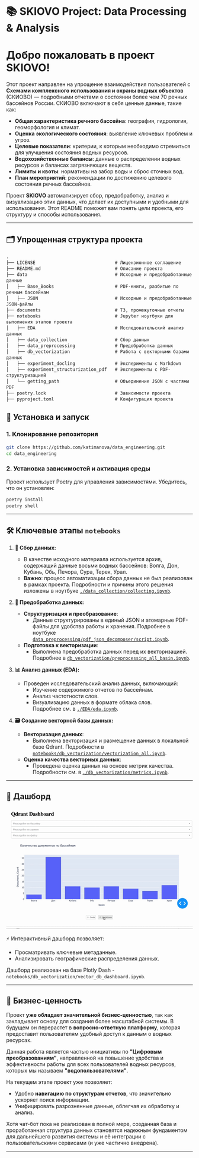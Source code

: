 # 📚 SKIOVO Project: Data Processing & Analysis

# Добро пожаловать в проект **SKIOVO**!

Этот проект направлен на упрощение взаимодействия пользователей с **Схемами комплексного использования и охраны водных объектов** (СКИОВО) — подробными отчетами о состоянии более чем 70 речных бассейнов России. СКИОВО включают в себя ценные данные, такие как:

- **Общая характеристика речного бассейна**: география, гидрология, геоморфология и климат.
- **Оценка экологического состояния**: выявление ключевых проблем и угроз.
- **Целевые показатели**: критерии, к которым необходимо стремиться для улучшения состояния водных ресурсов.
- **Водохозяйственные балансы**: данные о распределении водных ресурсов и балансах загрязняющих веществ.
- **Лимиты и квоты**: нормативы на забор воды и сброс сточных вод.
- **План мероприятий**: рекомендации по достижению целевого состояния речных бассейнов.

Проект **SKIOVO** автоматизирует сбор, предобработку, анализ и визуализацию этих данных, что делает их доступными и удобными для использования. Этот README поможет вам понять цели проекта, его структуру и способы использования.

---

## 🗂 **Упрощенная структура проекта**

```plaintext
.
├── LICENSE                              # Лицензионное соглашение
├── README.md                            # Описание проекта
├── data                                 # Исходные и предобработанные данные
│   ├── Base_Books                       # PDF-книги, разбитые по речным бассейнам
│   ├── JSON                             # Исходные и предобработанные JSON-файлы
├── documents                            # ТЗ, промежуточные отчеты
├── notebooks                            # Jupyter ноутбуки для выполнения этапов проекта
│   ├── EDA                              # Исследовательский анализ данных
│   ├── data_collection                  # Сбор данных
│   ├── data_preprocessing               # Предобработка данных
│   ├── db_vectorization                 # Работа с векторными базами данных
│   ├── experiment_docling               # Эксперименты с Markdown
│   ├── experiment_structurization_pdf   # Эксперименты с PDF-структуризацией
│   └── getting_path                     # Объединение JSON с частями PDF
├── poetry.lock                          # Зависимости проекта
├── pyproject.toml                       # Конфигурация проекта

```

## 🚀 Установка и запуск

### 1. **Клонирование репозитория**
```bash
git clone https://github.com/katimanova/data_engineering.git
cd data_engineering
```

### 2. Установка зависимостей и активация среды

Проект использует Poetry для управления зависимостями. Убедитесь, что он установлен:
```bash
poetry install
poetry shell 
```
---

## 🛠 Ключевые этапы `notebooks`

1. **📖 Сбор данных:**
   - В качестве исходного материала используется архив, содержащий данные восьми водных бассейнов: Волга, Дон, Кубань, Обь, Печора, Сура, Терек, Урал.  
   - **Важно**: процесс автоматизации сбора данных не был реализован в рамках проекта. Подробности и причины этого решения изложены в ноутбуке [`./data_collection/collecting.ipynb`](notebooks/data_collection/collecting.ipynb).

2. **🧹 Предобработка данных:**
   - **Структуризация и преобразование**:
     - Данные структурированы в единый JSON и атомарные PDF-файлы для удобства работы и хранения. Подробнее в ноутбуке [`data_preprocessing/pdf_json_decomposer/script.ipynb`](notebooks/data_preprocessing/pdf_json_decomposer/script.ipynb).
   - **Подготовка к векторизации**:
     - Выполнена предобработка данных перед их векторизацией. Подробнее в [`db_vectorization/preprocessing_all_basin.ipynb`](notebooks/db_vectorization/preprocessing_all_basin.ipynb).

3. **📊 Анализ данных (EDA):**
   - Проведен исследовательский анализ данных, включающий:
     - Изучение содержимого отчетов по бассейнам.
     - Анализ частотности слов.
     - Визуализацию данных в формате облака слов.  
     Подробнее см. в [`./EDA/eda.ipynb`](notebooks/EDA/eda.ipynb).

4. **🗃 Создание векторной базы данных:**
   - **Векторизация данных**:
     - Выполнена векторизация и размещение данных в локальной базе Qdrant. Подробности в [`notebooks/db_vectorization/vectorization_all.ipynb`](notebooks/db_vectorization/vectorization_all.ipynb).
   - **Оценка качества векторных данных**:
     - Проведена оценка данных на основе метрик качества. Подробности см. в [`./db_vectorization/metrics.ipynb`](notebooks/db_vectorization/metrics.ipynb).


---

## 🎨 Дашборд
![Демонстрация работы](./data/gif/dashboard.gif)

⚡ Интерактивный дашборд позволяет:
- Просматривать ключевые метаданные.
- Анализировать географические распределения данных.

Дашборд реализован на базе Plotly Dash - `notebooks/db_vectorization/vector_db_dashboard.ipynb`.

---

## 🎯 **Бизнес-ценность**

Проект **уже обладает значительной бизнес-ценностью**, так как закладывает основу для создания более масштабной системы. В будущем он перерастет в **вопросно-ответную платформу**, которая предоставит пользователям удобный доступ к данным о водных ресурсах.

Данная работа является частью инициативы по **"Цифровым преобразованиям"**, направленной на повышение удобства и эффективности работы для всех пользователей водных ресурсов, которых мы называем **"водопользователями"**.

На текущем этапе проект уже позволяет:
- Удобно **навигацию по структурам отчетов**, что значительно ускоряет поиск информации.
- Унифицировать разрозненные данные, облегчая их обработку и анализ.

Хотя чат-бот пока не реализован в полной мере, созданная база и проработанная структура данных становятся надежным фундаментом для дальнейшего развития системы и её интеграции с пользовательскими сервисами (и уже частично внедрена).

---